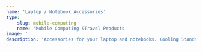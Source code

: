 ```yaml
---
name: 'Laptop / Notebook Accessories'
type:
    slug: mobile-computing
    name: 'Mobile Computing &Travel Products'
image: ''
description: 'Accessories for your laptop and notebooks. Cooling Stands and Risers to protect your notebook from excessive heat. Risers to give your laptop a new height to work from.'
---
```


